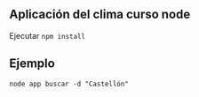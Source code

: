 ## Aplicación del clima curso node

Ejecutar ```npm install```


## Ejemplo 
```node app buscar -d "Castellón"```